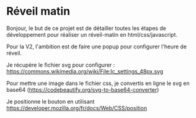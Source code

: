 # Réveil matin
Bonjour, le but de ce projet est de détailler toutes les étapes de développement pour réaliser un réveil-matin en html/css/javascript.

Pour la V2, l'ambition est de faire une popup pour configurer l'heure de réveil.

Je récupère le fichier svg pour configurer : https://commons.wikimedia.org/wiki/File:Ic_settings_48px.svg

Pour mettre une image dans le fichier css, je convertis en ligne le svg en base64 (https://codebeautify.org/svg-to-base64-converter)

Je positionne le bouton en utilisant https://developer.mozilla.org/fr/docs/Web/CSS/position
